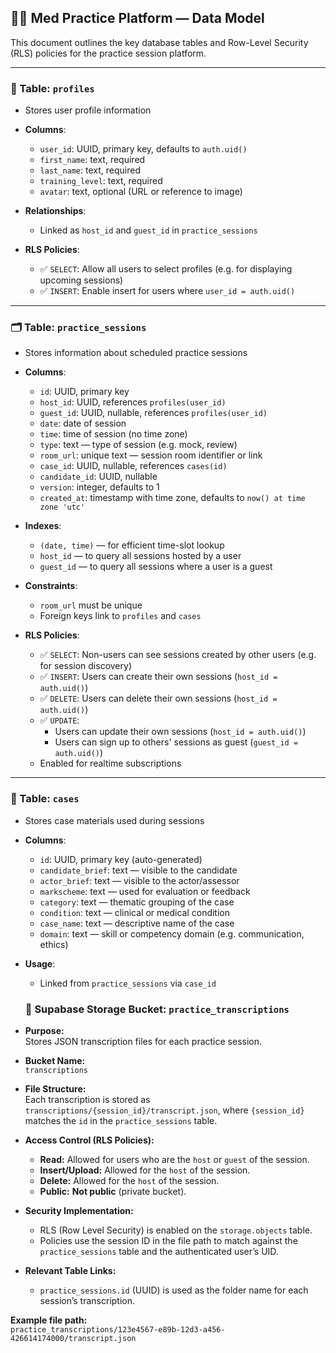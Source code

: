 
## 🧑‍⚕️ Med Practice Platform — Data Model

This document outlines the key database tables and Row-Level Security (RLS) policies for the practice session platform.

---

### 👤 Table: `profiles`

- Stores user profile information  
- **Columns**:
  - `user_id`: UUID, primary key, defaults to `auth.uid()`
  - `first_name`: text, required
  - `last_name`: text, required
  - `training_level`: text, required
  - `avatar`: text, optional (URL or reference to image)

- **Relationships**:
  - Linked as `host_id` and `guest_id` in `practice_sessions`

- **RLS Policies**:
  - ✅ `SELECT`: Allow all users to select profiles (e.g. for displaying upcoming sessions)
  - ✅ `INSERT`: Enable insert for users where `user_id = auth.uid()`

---

### 🗂️ Table: `practice_sessions`

- Stores information about scheduled practice sessions  
- **Columns**:
  - `id`: UUID, primary key
  - `host_id`: UUID, references `profiles(user_id)`
  - `guest_id`: UUID, nullable, references `profiles(user_id)`
  - `date`: date of session
  - `time`: time of session (no time zone)
  - `type`: text — type of session (e.g. mock, review)
  - `room_url`: unique text — session room identifier or link
  - `case_id`: UUID, nullable, references `cases(id)`
  - `candidate_id`: UUID, nullable
  - `version`: integer, defaults to 1
  - `created_at`: timestamp with time zone, defaults to `now() at time zone 'utc'`

- **Indexes**:
  - `(date, time)` — for efficient time-slot lookup
  - `host_id` — to query all sessions hosted by a user
  - `guest_id` — to query all sessions where a user is a guest

- **Constraints**:
  - `room_url` must be unique
  - Foreign keys link to `profiles` and `cases`

- **RLS Policies**:
  - ✅ `SELECT`: Non-users can see sessions created by other users (e.g. for session discovery)
  - ✅ `INSERT`: Users can create their own sessions (`host_id = auth.uid()`)
  - ✅ `DELETE`: Users can delete their own sessions (`host_id = auth.uid()`)
  - ✅ `UPDATE`: 
    - Users can update their own sessions (`host_id = auth.uid()`)
    - Users can sign up to others' sessions as guest (`guest_id = auth.uid()`)
  - Enabled for realtime subscriptions

---

### 🧾 Table: `cases`

- Stores case materials used during sessions  
- **Columns**:
  - `id`: UUID, primary key (auto-generated)
  - `candidate_brief`: text — visible to the candidate
  - `actor_brief`: text — visible to the actor/assessor
  - `markscheme`: text — used for evaluation or feedback
  - `category`: text — thematic grouping of the case
  - `condition`: text — clinical or medical condition
  - `case_name`: text — descriptive name of the case
  - `domain`: text — skill or competency domain (e.g. communication, ethics)

- **Usage**:
  - Linked from `practice_sessions` via `case_id`


  ### 📁 Supabase Storage Bucket: `practice_transcriptions`

- **Purpose:**  
  Stores JSON transcription files for each practice session.

- **Bucket Name:**  
  `transcriptions`

- **File Structure:**  
  Each transcription is stored as `transcriptions/{session_id}/transcript.json`, where `{session_id}` matches the `id` in the `practice_sessions` table.

- **Access Control (RLS Policies):**
  - **Read:** Allowed for users who are the `host` or `guest` of the session.
  - **Insert/Upload:** Allowed for the `host` of the session.
  - **Delete:** Allowed for the `host` of the session.
  - **Public:** **Not public** (private bucket).

- **Security Implementation:**
  - RLS (Row Level Security) is enabled on the `storage.objects` table.
  - Policies use the session ID in the file path to match against the `practice_sessions` table and the authenticated user’s UID.

- **Relevant Table Links:**
  - `practice_sessions.id` (UUID) is used as the folder name for each session’s transcription.

**Example file path:**  
`practice_transcriptions/123e4567-e89b-12d3-a456-426614174000/transcript.json`